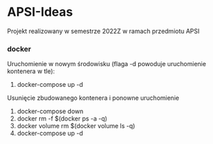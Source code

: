 # APSI-Ideas
Projekt realizowany w semestrze 2022Z w ramach przedmiotu APSI


### docker
Uruchomienie w nowym środowisku (flaga -d powoduje uruchomienie kontenera w tle):
1. docker-compose up -d

Usunięcie zbudowanego kontenera i ponowne uruchomienie
1. docker-compose down 
2. docker rm -f $(docker ps -a -q) 
3. docker volume rm $(docker volume ls -q)
4. docker-compose up -d 


